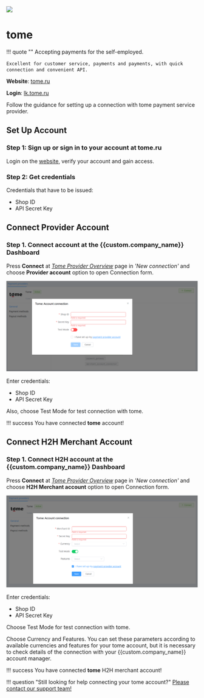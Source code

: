 <img src="https://static.openfintech.io/payment_providers/tome/logo.svg?w=400" width="400px" >

# tome

!!! quote ""
    Accepting payments for the self-employed.

    Excellent for customer service, payments and payments, with quick connection and convenient API.

**Website**: [tome.ru](https://tome.ru/)

**Login**: [lk.tome.ru](https://lk.tome.ru/signin)

Follow the guidance for setting up a connection with tome payment service provider.

## Set Up Account

### Step 1: Sign up or sign in to your account at tome.ru

Login on the [website](https://lk.tome.ru/signin), verify your account and gain access.

### Step 2: Get credentials

Credentials that have to be issued:

* Shop ID
* API Secret Key

## Connect Provider Account

### Step 1. Connect account at the {{custom.company_name}} Dashboard

Press **Connect** at [*Tome Provider Overview*]({{custom.dashboard_base_url}}connect-directory/payment-providers/tome/general) page in *'New connection'* and choose **Provider account** option to open Connection form.

![Connect](images/provider-account.png)

Enter credentials:

* Shop ID
* API Secret Key

Also, choose Test Mode for test connection with tome.

!!! success
    You have connected **tome** account!

## Connect H2H Merchant Account

### Step 1. Connect H2H account at the {{custom.company_name}} Dashboard

Press **Connect** at [*Tome Provider Overview*]({{custom.dashboard_base_url}}connect-directory/payment-providers/tome/general) page in *'New connection'* and choose **H2H Merchant account** option to open Connection form.

![Connect](images/h2h-merchant-account.png)

Enter credentials:

* Shop ID
* API Secret Key

Choose Test Mode for test connection with tome.

Choose Currency and Features. You can set these parameters according to available currencies and features for your tome account, but it is necessary to check details of the connection with your {{custom.company_name}} account manager.

!!! success
    You have connected **tome** H2H merchant account!

!!! question "Still looking for help connecting your tome account?"
    [Please contact our support team!](mailto:{{custom.support_email}})
